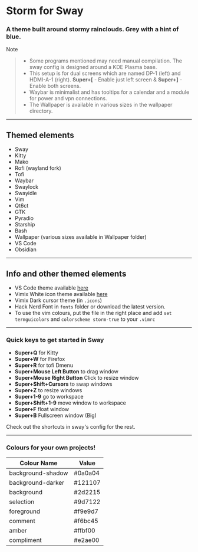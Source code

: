 # Storm for Sway

### A theme built around stormy rainclouds. Grey with a hint of blue.


Note
> - Some programs mentioned may need manual compilation. The sway config is designed around a KDE Plasma base.
> - This setup is for dual screens which are named DP-1 (left) and HDMI-A-1 (right). **Super+[** - Enable just left screen & **Super+]** - Enable both screens.
> - Waybar is minimalist and has tooltips for a calendar and a module for power and vpn connections.
> - The Wallpaper is available in various sizes in the wallpaper directory.
>
>

---

## Themed elements

- Sway
- Kitty
- Mako
- Rofi (wayland fork)
- Tofi
- Waybar
- Swaylock
- Swayidle
- Vim
- Qt6ct
- GTK
- Pyradio
- Starship
- Bash
- Wallpaper (various sizes available in Wallpaper folder)
- VS Code
- Obsidian

---

## Info and other themed elements

- VS Code theme available [here](https://marketplace.visualstudio.com/items?itemName=JackdawDev.storm-darktheme&ssr=false)
- Vimix White icon theme available [here](https://github.com/vinceliuice/vimix-icon-theme)
- Vimix Dark cursor theme (in `.icons`)
- Hack Nerd Font in `fonts` folder or download the latest version. 
- To use the vim colours, put the file in the right place and add `set termguicolors` and `colorscheme storm-true` to your `.vimrc`

---

### Quick keys to get started in Sway

- **Super+Q** for Kitty
- **Super+W** for Firefox
- **Super+R** for tofi Dmenu
- **Super+Mouse Left Button** to drag window
- **Super+Mouse Right Button** Click to resize window
- **Super+Shift+Cursors** to swap windows
- **Super+Z** to resize windows
- **Super+1-9** go to workspace
- **Super+Shift+1-9** move window to workspace
- **Super+F** float window
- **Super+B** Fullscreen window (Big)

Check out the shortcuts in sway's config for the rest.

---

### Colours for your own projects!

| Colour Name | Value |
| --- | --- |
| background-shadow | #0a0a04 |
| background-darker | #121107 |
| background| #2d2215 |
| selection | #9d7122 |
| foreground | #f9e9d7 |
| comment | #f6bc45 |
| amber | #ffbf00 |
| compliment | #e2ae00 |